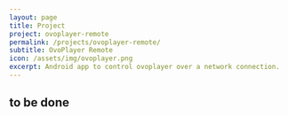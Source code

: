 ```yaml
---
layout: page
title: Project
project: ovoplayer-remote
permalink: /projects/ovoplayer-remote/
subtitle: OvoPlayer Remote
icon: /assets/img/ovoplayer.png
excerpt: Android app to control ovoplayer over a network connection.
---
```


## to be done
